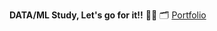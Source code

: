 **DATA/ML Study, Let's go for it!!** 🚀🚀 🗂️ [Portfolio](https://drive.google.com/file/d/1VOKB_CR-Qaez5xVgUmAn27KAPv8Uu9hF/view?usp=sharing)
